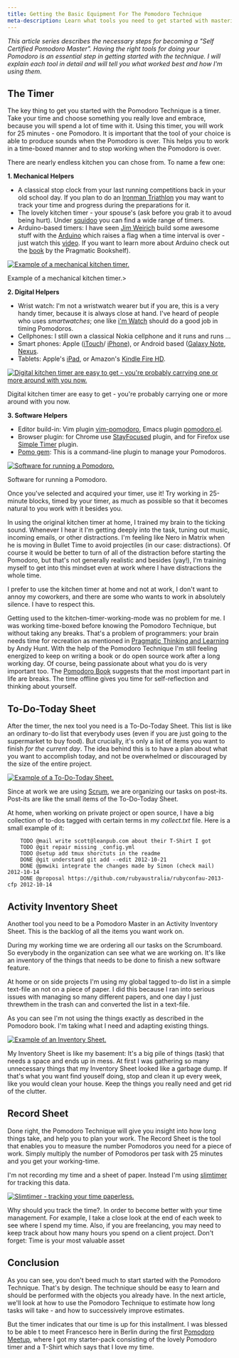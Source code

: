 ```yaml
---
title: Getting the Basic Equipment For The Pomodoro Technique
meta-description: Learn what tools you need to get started with mastering the Pomodoro Technique
---
```


*This article series describes the necessary steps for becoming a "Self Certified Pomodoro Master". Having the
right tools for doing your Pomodoro is an essential step in getting started with the technique.  I will explain each tool in detail and
will tell you what worked best and how I'm using them.*


## The Timer

The key thing to get you started with the Pomodoro Technique is a timer. Take your time and choose something you really
love and embrace, because you will spend a lot of time with it. Using this timer, you will work for 25 minutes - one
Pomodoro. It is important that the tool of your choice is able to produce sounds when the Pomodoro is over. This helps
you to work in a time-boxed manner and to stop working when the Pomodoro is over.


There are nearly endless kitchen you can chose from. To name a few one:


**1. Mechanical Helpers**

- A classical stop clock from your last running competitions back in your old school day. If you plan to do an
  [Ironman Triathlon](http://en.wikipedia.org/wiki/Ironman_Triathlon "Ironman") you may want to track your time and
  progress during the preparations for it.
- The lovely kitchen timer - your spouse's (ask before you grab it to avoud being hurt). Under
  [squidoo](http://www.squidoo.com/cool-kitchen-timers/ "squidoo") you can find a wide range of timers.
- Arduino-based timers: I have seen [Jim Weirich](https://de.twitter.com/jimweirich "Jim Weirich") build some awesome stuff
  with the [Arduino](http://www.arduino.cc/ "Arduino") which raises a flag when a time interval is over - just watch this
  [video](http://www.youtube.com/watch?v=8vGBuYhvsrs). If you want to learn
  more about Arduino check out the [book](http://pragprog.com/book/msard/arduino "Arduino book") by the Pragmatic
  Bookshelf).


<a href="http://farm9.staticflickr.com/8488/8278612544_d2c85da360_b.jpg" title="Example of a mechanical kitchen timer." class="fancybox"><img src="http://farm9.staticflickr.com/8488/8278612544_d2c85da360.jpg" class="center" alt="Example of a mechanical kitchen timer."/></a>
<div class="caption">Example of a mechanical kitchen timer.></div>



**2. Digital Helpers**

- Wrist watch: I'm not a wristwatch wearer but if you are, this is a very handy timer, because it is
  always close at hand. I've heard of people who uses *smartwatches*; one like
  [i'm Watch](http://www.imwatch.it/us-en/ "I'm watch") should do a good job in timing Pomodoros.
- Cellphones: I still own a classical Nokia cellphone and it runs and runs ...
- Smart phones: Apple ([iTouch](http://www.apple.com/ipod-touch/ "iTouch")/
  [iPhone](http://www.apple.com/iphone/ "iPhone")), or Android based ([Galaxy
  Note](http://www.samsung.com/global/microsite/galaxynote/ "Galaxy Note"),
  [Nexus](http://www.google.de/nexus/ "Nexus").
- Tablets: Apple's [iPad](http://www.apple.com/de/ipad/), or Amazon's
  [Kindle Fire HD](http://www.amazon.com/Kindle-Fire-HD/dp/B0083PWAPW "Kindle Fire HD").


<a href="http://farm9.staticflickr.com/8206/8277555537_8647645577_c.jpg" title="Digital kitchen timer are easy to get - you're probably carrying one or more around with you now." class="fancybox"><img src="http://farm9.staticflickr.com/8206/8277555537_8647645577.jpg" class="center" alt="Digital kitchen timer are easy to get - you're probably carrying one or more around with you now."/></a>
<div class="caption">Digital kitchen timer are easy to get - you're probably carrying one or more around with you now.</div>


**3. Software Helpers**

- Editor build-in: Vim plugin [vim-pomodoro](https://github.com/mnick/vim-pomodoro "Vim Pomodoro plugin"), Emacs
  plugin [pomodoro.el](https://github.com/vderyagin/pomodoro.el "Emacs Pomodoro plugin").
- Browser plugin: for Chrome use
  [StayFocused](https://chrome.google.com/webstore/detail/stayfocusd/laankejkbhbdhmipfmgcngdelahlfoji "StayFocused")
  plugin, and for Firefox use [Simple Timer](https://addons.mozilla.org/en-us/firefox/addon/simple-timer/ "Simple
  Timer") plugin.
- [Pomo gem](https://github.com/visionmedia/pomo "Pomo Gem"): This is a command-line plugin to manage your Pomodoros.


<a href="http://farm9.staticflickr.com/8081/8278612166_c7ba011b96_b.jpg" title="Software for running a Pomodoro." class="fancybox"><img src="http://farm9.staticflickr.com/8081/8278612166_c7ba011b96_z.jpg" class="center" alt="Software for running a Pomodoro."/></a>
<div class="caption">Software for running a Pomodoro.</div>


Once you've selected and acquired your timer, use it! Try working in 25-minute blocks, timed by your timer, as much as
possible so that it becomes natural to you work with it besides you.


In using the original kitchen timer at home, I trained my brain to the ticking sound. Whenever I hear it I'm getting
deeply into the task, tuning out music, incoming emails, or other distractions. I'm feeling like Nero in Matrix when he
is moving in Bullet Time to avoid projectiles (in our case: distractions). Of course it would be better to turn of all
of the distraction before starting the Pomodoro, but that's not generally realistic and besides (yay!), I'm training
myself to get into this mindset even at work where I have distractions the whole time.


I prefer to use the kitchen timer at home and not at work, I don't want to annoy my coworkers, and there are some who
wants to work in absolutely silence. I have to respect this.


Getting used to the kitchen-timer-working-mode was no problem for me. I was working time-boxed before knowing the
Pomodoro Technique, but without taking any breaks. That's a problem of programmers: your brain needs time for recreation
as mentioned in
[Pragmatic Thinking and Learning](http://pragprog.com/book/ahptl/pragmatic-thinking-and-learning "Pragmatic Thinking and Learning") by Andy Hunt.
With the help of the Pomodoro Technique I'm still feeling energized to keep on writing a book or do open source work
after a long working day. Of course, being passionate about what you do is very important too.
The [Pomodoro Book](http://www.pomodorotechnique.com/book/ "Pomodoro Book") suggests that the most important part in life are breaks. The time offline gives you time for self-reflection and thinking about yourself.


## To-Do-Today Sheet

After the timer, the nex tool you need is a To-Do-Today Sheet. This list is like an ordinary to-do list that everybody uses (even if you are just going to the supermarket to buy
food). But crucially, it's only a list of items you want to finish *for the current day*. The idea behind this is to have a
plan about what you want to accomplish today, and not be overwhelmed or discouraged by the size of the entire project.


<a href="http://farm9.staticflickr.com/8499/8277555195_c7069867a6_b.jpg" title="Example of a To-Do-Today Sheet." class="fancybox"><img src="http://farm9.staticflickr.com/8499/8277555195_c7069867a6_z.jpg" class="center" alt="Example of a To-Do-Today Sheet."/></a>
<div class="Example of a To-Do-Today Sheet."></div>


Since at work we are using [Scrum](http://en.wikipedia.org/wiki/Scrum_(development) "Scrum"), we are organizing our
tasks on post-its. Post-its are like the small items of the To-Do-Today Sheet.


At home, when working on private project or open source, I have a big collection of to-dos tagged with certain terms in
my *collect.txt* file. Here is a small example of it:


        TODO @mail write scott@leanpub.com about their T-Shirt I got
        TODO @git repair missing _config.yml
        TODO @setup add tmux shorctuts in the readme
        DONE @git understand git add --edit 2012-10-21
        DONE @pmwiki integrate the changes made by Simon (check mail) 2012-10-14
        DONE @proposal https://github.com/rubyaustralia/rubyconfau-2013-cfp 2012-10-14


## Activity Inventory Sheet

Another tool you need to be a Pomodoro Master in an Activity Inventory Sheet.  This is the backlog of all the items you
want work on.


During my working time we are ordering all our tasks on the
Scrumboard. So everybody in the organization can see what we are working on. It's like an inventory of the things that
needs to be done to finish a new software feature.


At home or on side projects I'm using my global tagged to-do list in a simple text-file an not on a piece of paper. I
did this because I ran into serious issues with managing so many different papers, and one day I just threwthem in the
trash can and converted the list in a text-file.


As you can see I'm not using the things exactly as described in the Pomodoro book. I'm taking what I need and adapting
existing things.


<a href="http://farm9.staticflickr.com/8200/8277557803_52f4decdae_b.jpg" title="Example of an Inventory Sheet." class="fancybox"><img src="http://farm9.staticflickr.com/8200/8277557803_52f4decdae_z.jpg" class="center" alt="Example of an Inventory Sheet."/></a>
<div class="Example of an Activity Inventory Sheet."></div>


My Inventory Sheet is like my basement: It's a big pile of things (task) that needs a space and ends up in mess. At
first I was gathering so many unnecessary things that my Inventory Sheet looked like a garbage dump. If that's what you
want find youself doing, stop and clean it up every week, like you would clean your house. Keep the things you really
need and get rid of the clutter.


## Record Sheet

Done right, the Pomodoro Technique will give you insight into how long things take, and help you to plan your work. The
Record Sheet is the tool that enables you to measure the number Pomodoros you need for a piece of work. Simply multiply
the number of Pomodoros per task with 25 minutes and you get your working-time.


I'm not recording my time and a sheet of paper. Instead I'm using [slimtimer](http://slimtimer.com/ "Slimtimer") for
tracking this data.


<a href="http://farm9.staticflickr.com/8351/8279131430_7c2c2d6301_b.jpg" title="Slimtimer - tracking your time paperless." class="fancybox"><img src="http://farm9.staticflickr.com/8351/8279131430_7c2c2d6301_z.jpg" class="center" alt="Slimtimer - tracking your time paperless."/></a>
<div class="Slimtimer - tracking your time paperless."></div>


Why should you track the time?. In order to become better with your time management. For example, I take a close look
at the end of each week to see where I spend my time. Also, if you are freelancing, you may need to keep track about how many
hours you spend on a client project. Don't forget: Time is your most valuable asset


## Conclusion

As you can see, you don't beed much to start started with the Pomodoro Technique. That's by design. The technique should be
easy to learn and should be performed with the objects you already have. In the next article, we'll look at how to use
the Pomodoro Technique to estimate how long tasks will take - and how to successively improve estimates.

But the timer indicates that our time is up for this installment. I was blessed to be able t to meet
Francesco here in Berlin during the first
[Pomodoro Meetup](http://www.pomodorotechnique.com/page/pomodoro-meetup-berlin-1/), where I got my starter-pack consisting of the lovely Pomodoro timer
and a T-Shirt which says that I love my time.


